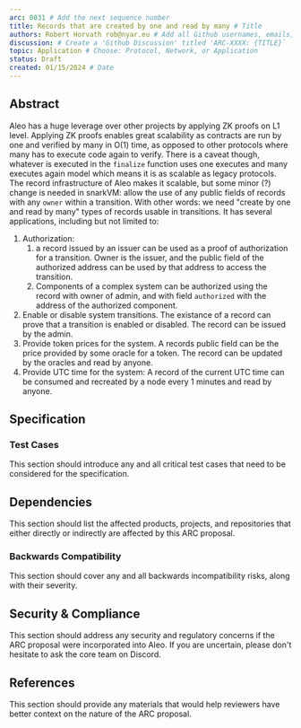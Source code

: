 ```yaml
---
arc: 0031 # Add the next sequence number
title: Records that are created by one and read by many # Title
authors: Robert Horvath rob@nyar.eu # Add all Github usernames, emails, and/or full names
discussion: # Create a 'Github Discussion' titled 'ARC-XXXX: {TITLE}`
topic: Application # Choose: Protocol, Network, or Application
status: Draft
created: 01/15/2024 # Date
---
```


## Abstract

Aleo has a huge leverage over other projects by applying ZK proofs on L1 level. Applying ZK proofs enables great scalability as contracts are run by one and verified by many in O(1) time, as opposed to other protocols where many has to execute code again to verify. There is a caveat though, whatever is executed in the `finalize` function uses one executes and many executes again model which means it is as scalable as legacy protocols. The record infrastructure of Aleo makes it scalable, but some minor (?) change is needed in snarkVM: allow the use of any public fields of records with any `owner` within a transition. With other words: we need "create by one and read by many" types of records usable in transitions. 
It has several applications, including but not limited to:
1. Authorization: 
    1. a record issued by an issuer can be used as a proof of authorization for a transition. Owner is the issuer, and the public field of the authorized address can be used by that address to access the transition.
    2. Components of a complex system can be authorized using the record with owner of admin, and with field `authorized` with the address of the authorized component. 
2. Enable or disable system transitions. The existance of a record can prove that a transition is enabled or disabled. The record can be issued by the admin.
3. Provide token prices for the system. A records public field can be the price provided by some oracle for a token. The record can be updated by the oracles and read by anyone.
4. Provide UTC time for the system: A record of the current UTC time can be consumed and recreated by a node every 1 minutes and read by anyone.

## Specification


<!-- Define key terminology here. -->

<!-- Describe the architecture. -->

<!-- Include process diagrams. -->

### Test Cases

This section should introduce any and all critical test cases that need to be considered for the specification.

<!-- Provide any test vectors that should be included in unit and/or integration tests. -->

<!-- Are there edge cases to be aware of? -->

<!-- Include test code snippets, if possible. ->


## Reference Implementations

This section should contain links to reference implementations that the community can review to evaluate the
quality, complexity, and completeness of the new ARC standard.

<!-- Link to any relevant Github issues. -->

<!-- Link to any related Github branches and/or pull requests. -->


## Dependencies

This section should list the affected products, projects, and repositories that either directly or indirectly
are affected by this ARC proposal.

<!-- Will this affect the Aleo PM, Aleo Explorer, or Aleo Studio? -->

<!-- Will this affect Aleo, Leo, snarkOS, snarkVM, or any other repositories? -->

### Backwards Compatibility

This section should cover any and all backwards incompatibility risks, along with their severity.

<!-- List all backwards incompatibilities and their severity. -->

<!-- How will the backwards incompatibilities be resolved? -->


## Security & Compliance

This section should address any security and regulatory concerns if the ARC proposal were incorporated into Aleo.
If you are uncertain, please don't hesitate to ask the core team on Discord.

<!-- Outline any potential security concerns. -->

<!-- Does this proposal introduce regulatory risk? -->


## References

This section should provide any materials that would help reviewers have better context on the nature of the ARC proposal.

<!-- List any links that would be helpful for context. -->

